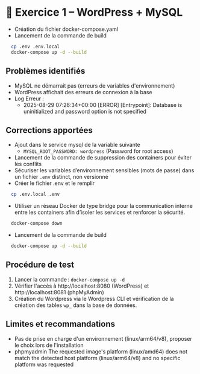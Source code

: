 # 🐳 Exercice 1 – WordPress + MySQL

- Création du fichier docker-compose.yaml
- Lancement de la commande de build
```bash
  cp .env .env.local
  docker-compose up -d --build
```

## Problèmes identifiés
- MySQL ne démarrait pas (erreurs de variables d'environnement)
- WordPress affichait des erreurs de connexion à la base
- Log Erreur :
  - 2025-08-29 07:26:34+00:00 [ERROR] [Entrypoint]: Database is uninitialized and password option is not specified

## Corrections apportées
- Ajout dans le service mysql de la variable suivante
  - `MYSQL_ROOT_PASSWORD: wordpress` (Password for root access)
- Lancement de la commande de suppression des containers pour éviter les conflits
- Sécuriser les variables d’environnement sensibles (mots de passe) dans un fichier `.env` distinct, non versionné
- Créer le fichier .env et le remplir
```bash
  cp .env.local .env
```

- Utiliser un réseau Docker de type bridge pour la communication interne entre les containers afin d’isoler les services et renforcer la sécurité.
```bash
  docker-compose down
```
- Lancement de la commande de build
```bash
  docker-compose up -d --build
```

## Procédure de test
1. Lancer la commande : `docker-compose up -d`
2. Vérifier l'accès à http://localhost:8080 (WordPress) et http://localhost:8081 (phpMyAdmin)
3. Création du Wordpress via le Wordpress CLI et vérification de la création des tables `wp_` dans la base de données.

## Limites et recommandations
- Pas de prise en charge d'un environnement (linux/arm64/v8), proposer le choix lors de l'installation
- phpmyadmin The requested image's platform (linux/amd64) does not match the detected host platform (linux/arm64/v8) and no specific platform was requested